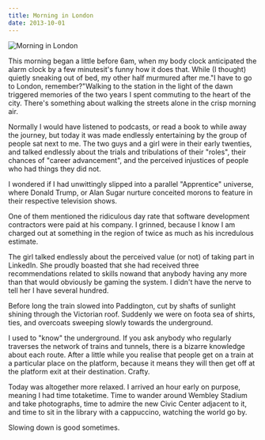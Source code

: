 ```yaml
---
title: Morning in London
date: 2013-10-01
---
```


![Morning in London](https://source.unsplash.com/hopX_jpVtRM/1600x900)

This morning began a little before 6am, when my body clock anticipated the alarm clock by a few minutesit's funny how it does that. While (I thought) quietly sneaking out of bed, my other half murmured after me."I have to go to London, remember?"Walking to the station in the light of the dawn triggered memories of the two years I spent commuting to the heart of the city. There's something about walking the streets alone in the crisp morning air.

Normally I would have listened to podcasts, or read a book to while away the journey, but today it was made endlessly entertaining by the group of people sat next to me. The two guys and a girl were in their early twenties, and talked endlessly about the trials and tribulations of their "roles", their chances of "career advancement", and the perceived injustices of people who had things they did not.

I wondered if I had unwittingly slipped into a parallel "Apprentice" universe, where Donald Trump, or Alan Sugar nurture conceited morons to feature in their respective television shows.

One of them mentioned the ridiculous day rate that software development contractors were paid at his company. I grinned, because I know I am charged out at something in the region of twice as much as his incredulous estimate.

The girl talked endlessly about the perceived value (or not) of taking part in LinkedIn. She proudly boasted that she had received three recommendations related to skills nowand that anybody having any more than that would obviously be gaming the system. I didn't have the nerve to tell her I have several hundred.

Before long the train slowed into Paddington, cut by shafts of sunlight shining through the Victorian roof. Suddenly we were on foota sea of shirts, ties, and overcoats sweeping slowly towards the underground.

I used to "know" the underground. If you ask anybody who regularly traverses the network of trains and tunnels, there is a bizarre knowledge about each route. After a little while you realise that people get on a train at a particular place on the platform, because it means they will then get off at the platform exit at their destination. Crafty.

Today was altogether more relaxed. I arrived an hour early on purpose, meaning I had time totaketime. Time to wander around Wembley Stadium and take photographs, time to admire the new Civic Center adjacent to it, and time to sit in the library with a cappuccino, watching the world go by.

Slowing down is good sometimes.